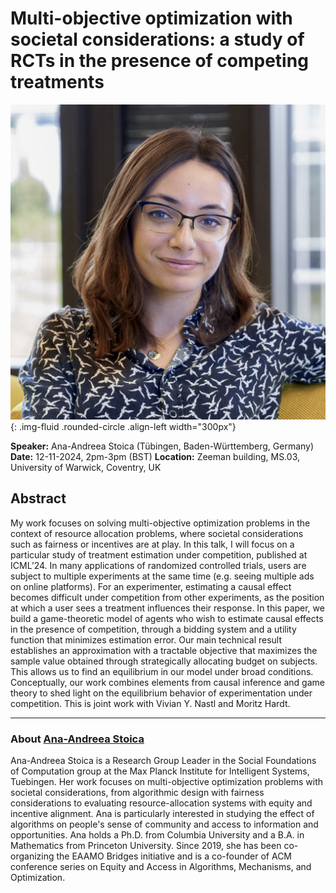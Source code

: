 # Multi-objective optimization with societal considerations: a study of RCTs in the presence of competing treatments

![Ana-Andreea Stoica ](/assets/img/ana-square-flipped.jpg){: .img-fluid .rounded-circle .align-left width="300px"}

**Speaker:** Ana-Andreea Stoica (Tübingen, Baden-Württemberg, Germany)
**Date:** 12-11-2024, 2pm-3pm (BST)
**Location:** Zeeman building, MS.03, University of Warwick, Coventry, UK

## Abstract

My work focuses on solving multi-objective optimization problems in the context of resource allocation problems, where societal considerations such as fairness or incentives are at play. In this talk, I will focus on a particular study of treatment estimation under competition, published at ICML’24. In many applications of randomized controlled trials, users are subject to multiple experiments at the same time (e.g. seeing multiple ads on online platforms). For an experimenter, estimating a causal effect becomes difficult under competition from other experiments, as the position at which a user sees a treatment influences their response. In this paper, we build a game-theoretic model of agents who wish to estimate causal effects in the presence of competition, through a bidding system and a utility function that minimizes estimation error. Our main technical result establishes an approximation with a tractable objective that maximizes the sample value obtained through strategically allocating budget on subjects. This allows us to find an equilibrium in our model under broad conditions. Conceptually, our work combines elements from causal inference and game theory to shed light on the equilibrium behavior of experimentation under competition. This is joint work with Vivian Y. Nastl and Moritz Hardt.

---

### About [Ana-Andreea Stoica](https://www.columbia.edu/~as5001/)

Ana-Andreea Stoica is a Research Group Leader in the Social Foundations of Computation group at the Max Planck Institute for Intelligent Systems, Tuebingen. Her work focuses on multi-objective optimization problems with societal considerations, from algorithmic design with fairness considerations to evaluating resource-allocation systems with equity and incentive alignment. Ana is particularly interested in studying the effect of algorithms on people's sense of community and access to information and opportunities. Ana holds a Ph.D. from Columbia University and a B.A. in Mathematics from Princeton University. Since 2019, she has been co-organizing the EAAMO Bridges initiative and is a co-founder of ACM conference series on Equity and Access in Algorithms, Mechanisms, and Optimization.
